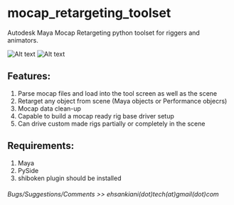 # mocap_retargeting_toolset
Autodesk Maya Mocap Retargeting python toolset for riggers and animators.

![Alt text](http://s29.postimg.org/4t325j607/Screen_Shot_2015_08_13_at_4_41_19_PM.png "Screenshot_00") ![Alt text](http://s21.postimg.org/c3dkooatz/Screen_Shot_2015_08_13_at_4_42_11_PM.png "Screenshot_01")

## Features:
  1. Parse mocap files and load into the tool screen as well as the scene
  2. Retarget any object from scene (Maya objects or Performance objecrs)
  3. Mocap data clean-up
  4. Capable to build a mocap ready rig base driver setup
  5. Can drive custom made rigs partially or completely in the scene

## Requirements:
  1. Maya
  2. PySide
  3. shiboken plugin should be installed
  
  
###### Bugs/Suggestions/Comments >> ehsankiani(dot)tech(at)gmail(dot)com
